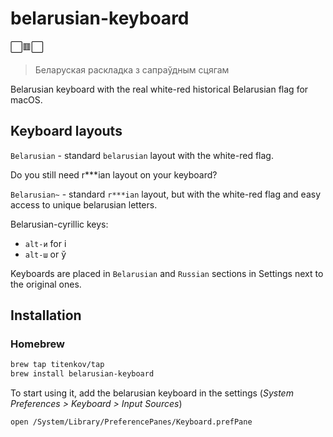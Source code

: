 belarusian-keyboard
============
⬜️🟥⬜️

> Беларуская раскладка з сапраўдным сцягам

Belarusian keyboard with the real white-red historical Belarusian flag for macOS.

Keyboard layouts
------------

`Belarusian` - standard `belarusian` layout with the white-red flag.

Do you still need r***ian layout on your keyboard?

`Belarusian~` - standard `r***ian` layout, but with the white-red flag and easy access to unique belarusian letters.

Belarusian-cyrillic keys:
- `alt-и` for і
- `alt-ш` or ў

Keyboards are placed in `Belarusian` and `Russian` sections in Settings next to the original ones.

Installation
------------
### Homebrew

```bash
brew tap titenkov/tap
brew install belarusian-keyboard
```

To start using it, add the belarusian keyboard in the settings (*System Preferences > Keyboard > Input Sources*)

```bash
open /System/Library/PreferencePanes/Keyboard.prefPane
```
